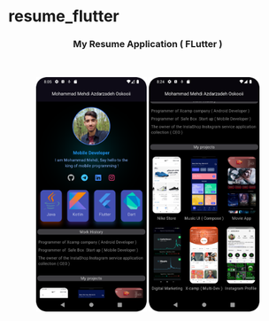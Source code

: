 # resume_flutter
<h3 align = "center">My Resume Application ( FLutter )</h3>
<br/>
<br/>
<div align = "center">
  <img src = "https://github.com/MahdiOSS/resume/blob/main/Screenshot_20230813_070605.png" , width = "200"></img>
  <img src = "https://github.com/MahdiOSS/resume/blob/main/Screenshot_20230813_072447.png" , width = "200"></img>
</div>
